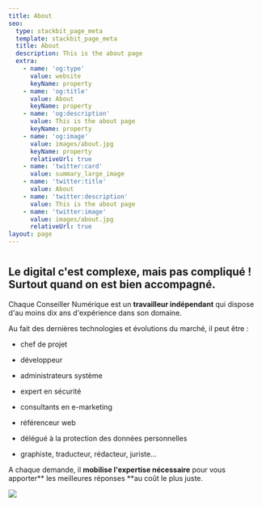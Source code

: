 ```yaml
---
title: About
seo:
  type: stackbit_page_meta
  template: stackbit_page_meta
  title: About
  description: This is the about page
  extra:
    - name: 'og:type'
      value: website
      keyName: property
    - name: 'og:title'
      value: About
      keyName: property
    - name: 'og:description'
      value: This is the about page
      keyName: property
    - name: 'og:image'
      value: images/about.jpg
      keyName: property
      relativeUrl: true
    - name: 'twitter:card'
      value: summary_large_image
    - name: 'twitter:title'
      value: About
    - name: 'twitter:description'
      value: This is the about page
    - name: 'twitter:image'
      value: images/about.jpg
      relativeUrl: true
layout: page
---
```

#

## Le digital c'est complexe, mais pas compliqué ! Surtout quand on est bien accompagné.

Chaque Conseiller Numérique est un **travailleur indépendant** qui dispose d'au moins dix ans d'expérience dans son domaine.

Au fait des dernières technologies et évolutions du marché, il peut être :

*   chef de projet

*   développeur

*   administrateurs système

*   expert en sécurité

*   consultants en e-marketing

*   référenceur web

*   délégué à la protection des données personnelles

*   graphiste, traducteur, rédacteur, juriste...

A chaque demande, il **mobilise l'expertise nécessaire** pour vous apporter\*\* les meilleures réponses \*\*au coût le plus juste.

![](https://cdn.forestry.io/res2/5GxC-jGogtfXudPbbzLybTyPZIxW327xThfeVQ9wu_E/fit/512/512/sm/0/aHR0cHM6Ly9hcHAu/Zm9yZXN0cnkuaW8v/cmFpbHMvYWN0aXZl/X3N0b3JhZ2UvYmxv/YnMvZXlKZmNtRnBi/SE1pT25zaWJXVnpj/MkZuWlNJNklrSkJh/SEJDUjI1NEwyZDNQ/U0lzSW1WNGNDSTZi/blZzYkN3aWNIVnlJ/am9pWW14dllsOXBa/Q0o5ZlE9PS0tYzVj/MWIyMDY1NWM5MGYx/OGU1NTBlNDExZWZj/YjU3MmRjNWM3Y2Jh/Ni9qYW4tbWVldXMt/SGk3NE5aRFRsbHMt/dW5zcGxhc2guanBn)
